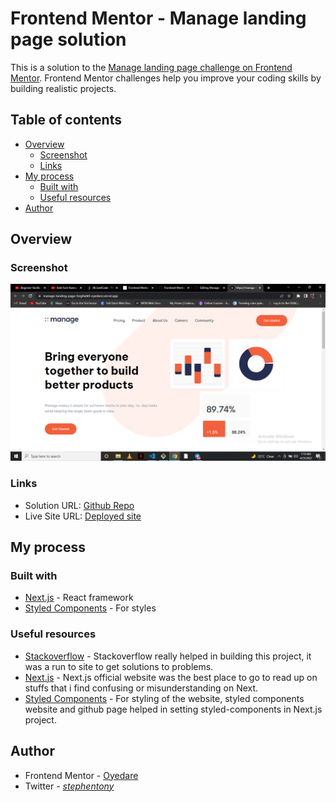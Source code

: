 # Frontend Mentor - Manage landing page solution

This is a solution to the [Manage landing page challenge on Frontend Mentor](https://www.frontendmentor.io/challenges/manage-landing-page-SLXqC6P5). Frontend Mentor challenges help you improve your coding skills by building realistic projects. 

## Table of contents

- [Overview](#overview)
  - [Screenshot](#screenshot)
  - [Links](#links)
- [My process](#my-process)
  - [Built with](#built-with)
  - [Useful resources](#useful-resources)
- [Author](#author)

## Overview

### Screenshot

![Screenshots1](screenshots/Screenshot1.png)

### Links

- Solution URL: [Github Repo](https://github.com/Oyedare/Manage-Landing-Page)
- Live Site URL: [Deployed site](https://manage-landing-page-fcxghiek0-oyedare.vercel.app/)

## My process

### Built with
- [Next.js](https://nextjs.org/) - React framework
- [Styled Components](https://styled-components.com/) - For styles


### Useful resources

- [Stackoverflow](https://www.stackoverflow.com) - Stackoverflow really helped in building this project, it was a run to site to get solutions to problems.
- [Next.js](https://nextjs.org/) - Next.js official website was the best place to go to read up on stuffs that i find confusing or misunderstanding on Next.
- [Styled Components](https://styled-components.com/) - For styling of the website, styled components website and github page helped in setting styled-components in Next.js project.

## Author

- Frontend Mentor - [Oyedare](https://www.frontendmentor.io/profile/Oyedare)
- Twitter - [_stephentony_](https://twitter.com/_stephentony_)
